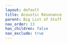 ```yaml
---
layout: default
title: Acoustic Resonance
parent: Big List of Stuff
nav_order: 13
has_children: false
nav_exclude: true
---
```


<!-- remove nav_show: true when this is filled -->
